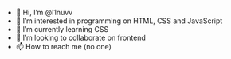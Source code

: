 - 👋 Hi, I’m @l1nuvv
- 👀 I’m interested in programming on HTML, CSS and JavaScript
- 🌱 I’m currently learning CSS
- 💞️ I’m looking to collaborate on frontend
- 📫 How to reach me (no one)

<!---
l1nuvv/l1nuvv is a ✨ special ✨ repository because its `README.md` (this file) appears on your GitHub profile.
You can click the Preview link to take a look at your changes.
--->
